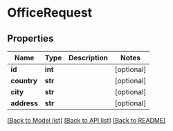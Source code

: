 # OfficeRequest

## Properties
Name | Type | Description | Notes
------------ | ------------- | ------------- | -------------
**id** | **int** |  | [optional] 
**country** | **str** |  | [optional] 
**city** | **str** |  | [optional] 
**address** | **str** |  | [optional] 

[[Back to Model list]](../README.md#documentation-for-models) [[Back to API list]](../README.md#documentation-for-api-endpoints) [[Back to README]](../README.md)


